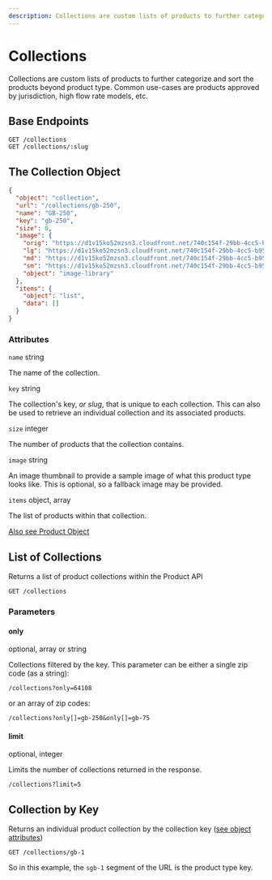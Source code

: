 ```yaml
---
description: Collections are custom lists of products to further categorize and sort the products beyond product type. Common use-cases are products approved by jurisdiction, high flow rate models, etc.
---
```


# Collections

Collections are custom lists of products to further categorize and sort the products beyond product type. Common use-cases are products approved by jurisdiction, high flow rate models, etc.

## Base Endpoints

```http
GET /collections
GET /collections/:slug
```

## The Collection Object

```json
{
  "object": "collection",
  "url": "/collections/gb-250",
  "name": "GB-250",
  "key": "gb-250",
  "size": 0,
  "image": {
    "orig": "https://d1v15ko52mzsn3.cloudfront.net/740c154f-29bb-4cc5-b954-25af2741722e/img/no-image.png",
    "lg": "https://d1v15ko52mzsn3.cloudfront.net/740c154f-29bb-4cc5-b954-25af2741722e/img/no-image_lg.png",
    "md": "https://d1v15ko52mzsn3.cloudfront.net/740c154f-29bb-4cc5-b954-25af2741722e/img/no-image_md.png",
    "sm": "https://d1v15ko52mzsn3.cloudfront.net/740c154f-29bb-4cc5-b954-25af2741722e/img/no-image_sm.png",
    "object": "image-library"
  },
  "items": {
    "object": "list",
    "data": []
  }
}
```

### Attributes

`name` <span class="code-note">string</span>

The name of the collection.

`key` <span class="code-note">string</span>

The collection's key, *or slug*, that is unique to each collection. This can also be used to retrieve an individual collection and its associated products.

`size` <span class="code-note">integer</span>

The number of products that the collection contains.

`image` <span class="code-note">string</span>

An image thumbnail to provide a sample image of what this product type looks like. This is optional, so a fallback image may be provided.

`items` <span class="code-note">object, array</span>

The list of products within that collection.

[Also see Product Object](/product/products.html#the-product-object)

## List of Collections

Returns a list of product collections within the Product API

``` http
GET /collections
```

### Parameters

#### only

<span class="code-note block">optional, array or string</span>

Collections filtered by the key. This parameter can be either a single zip code (as a string):

``` http
/collections?only=64108
```

or an array of zip codes:

``` http
/collections?only[]=gb-250&only[]=gb-75
```

#### limit

<span class="code-note block">optional, integer</span>

Limits the number of collections returned in the response.

``` http
/collections?limit=5
```

## Collection by Key

Returns an individual product collection by the collection key ([see object attributes](#attributes))

``` http
GET /collections/gb-1
```

So in this example, the `sgb-1` segment of the URL is the product type key.